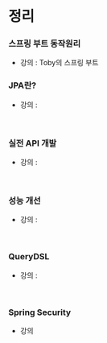 # 정리

### 스프링 부트 동작원리
* 강의 : Toby의 스프링 부트


### JPA란? 
* 강의 : 
<br> 
  
### 실전 API 개발 
* 강의 : 
<br>
  
### 성능 개선 
* 강의 : 
<br>

### QueryDSL 
* 강의 : 
<br> 

### Spring Security 
* 강의 
<br>

